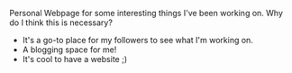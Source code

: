 Personal Webpage for some interesting things I've been working on.
Why do I think this is necessary?
* It's a go-to place for my followers to see what I'm working on.
* A blogging space for me!
* It's cool to have a website ;)
